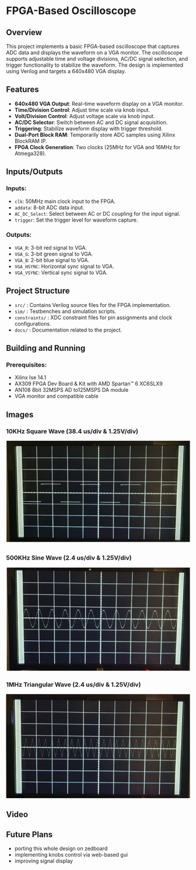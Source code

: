 # FPGA-Based Oscilloscope

## Overview

This project implements a basic FPGA-based oscilloscope that captures ADC data and displays the waveform on a VGA monitor. The oscilloscope supports adjustable time and voltage divisions, AC/DC signal selection, and trigger functionality to stabilize the waveform. The design is implemented using Verilog and targets a 640x480 VGA display.


## Features

- **640x480 VGA Output**: Real-time waveform display on a VGA monitor.
- **Time/Division Control**: Adjust time scale via knob input.
- **Volt/Division Control**: Adjust voltage scale via knob input.
- **AC/DC Selector**: Switch between AC and DC signal acquisition.
- **Triggering**: Stabilize waveform display with trigger threshold.
- **Dual-Port Block RAM**: Temporarily store ADC samples using Xilinx BlockRAM IP.
- **FPGA Clock Generation**: Two clocks (25MHz for VGA and 16MHz for Atmega328).

## Inputs/Outputs

### Inputs:
- `clk`: 50MHz main clock input to the FPGA.
- `addata`: 8-bit ADC data input.
- `AC_DC_Select`: Select between AC or DC coupling for the input signal.
- `trigger`: Set the trigger level for waveform capture.

### Outputs:
- `VGA_R`: 3-bit red signal to VGA.
- `VGA_G`: 3-bit green signal to VGA.
- `VGA_B`: 2-bit blue signal to VGA.
- `VGA_HSYNC`: Horizontal sync signal to VGA.
- `VGA_VSYNC`: Vertical sync signal to VGA.

## Project Structure

- `src/` : Contains Verilog source files for the FPGA implementation.
- `sim/` : Testbenches and simulation scripts.
- `constraints/` : XDC constraint files for pin assignments and clock configurations.
- `docs/` : Documentation related to the project.

## Building and Running

### Prerequisites:
- Xilinx Ise 14.1
- AX309 FPGA Dev Board & Kit with AMD Spartan™ 6 XC6SLX9
- AN108 8bit 32MSPS AD to125MSPS DA module
- VGA monitor and compatible cable

## Images

### 10KHz Square Wave (38.4 us/div & 1.25V/div)
![Oscilloscope Square waveform](gallery/square.png)

### 500KHz Sine Wave (2.4 us/div & 1.25V/div)
![Oscilloscope Sine Waveform](gallery/sine.png)

### 1MHz Triangular Wave (2.4 us/div & 1.25V/div)
![Oscilloscope triangular Waveform](gallery/tri.png)

## Video


## Future Plans

- porting this whole design on zedboard
- implementing knobs control via web-based gui
- improving signal display
